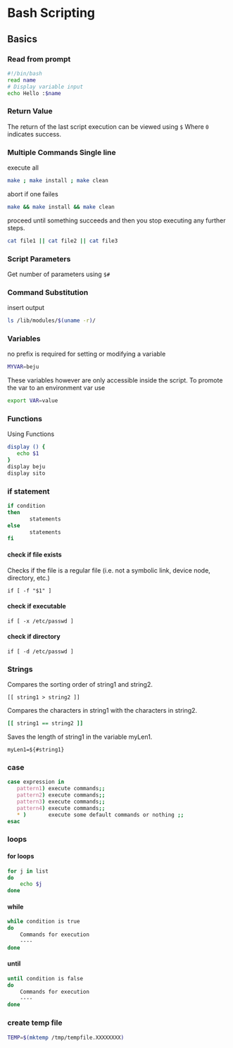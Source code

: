 # Bash Scripting
## Basics
### Read from prompt
```sh
#!/bin/bash
read name
# Display variable input
echo Hello :$name
```
### Return Value 
The return of the last script execution can be viewed using `$`
Where `0` indicates success. 

### Multiple Commands Single line
execute all
```sh
make ; make install ; make clean
```
abort if one failes
```sh
make && make install && make clean
```
proceed until something succeeds and then you stop executing any further steps.
```sh
cat file1 || cat file2 || cat file3
```
### Script Parameters
Get number of parameters using `$#`

### Command Substitution
insert output
```sh
ls /lib/modules/$(uname -r)/
```
### Variables
no prefix is required for setting or modifying a variable
```sh
MYVAR=beju
```
These variables however are only accessible inside the script.
To promote the var to an environment var use
```sh
export VAR=value
```
### Functions
Using Functions
```sh
display () {
   echo $1
}
display beju
display sito
```
### if statement
```sh
if condition
then
       statements
else
       statements
fi
```
#### check if file exists
Checks if the file is a regular file (i.e. not a symbolic link, device node, directory, etc.)
```
if [ -f "$1" ]
```
#### check if executable
```
if [ -x /etc/passwd ]
```
#### check if directory
```
if [ -d /etc/passwd ]
```
### Strings
Compares the sorting order of string1 and string2.
```
[[ string1 > string2 ]]	
```
Compares the characters in string1 with the characters in string2.
```sh
[[ string1 == string2 ]]	
```
Saves the length of string1 in the variable myLen1.
```
myLen1=${#string1}
```
### case
```sh
case expression in
   pattern1) execute commands;;
   pattern2) execute commands;;
   pattern3) execute commands;;
   pattern4) execute commands;;
   * )       execute some default commands or nothing ;;
esac
```
### loops
#### for loops
```sh
for j in list
do
    echo $j
done

```
#### while
```sh
while condition is true
do
    Commands for execution
    ----
done
```
#### until
```sh 
until condition is false
do
    Commands for execution
    ----
done

```
### create temp file
```sh
TEMP=$(mktemp /tmp/tempfile.XXXXXXXX)
```